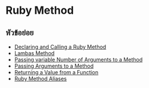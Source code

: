 # Ruby Method

## หัวข้อย่อย
- [Declaring and Calling a Ruby Method](https://github.com/soonklang/Ruby_tutorial/blob/main/06-ruby-methods/declaring-and-calling-a-ruby-method.md)
- [Lambas Method]()
- [Passing variable Number of Arguments to a Method]()
- [Passing Arguments to a Method]()
- [Returning a Value from a Function]()
- [Ruby Method Aliases]()
